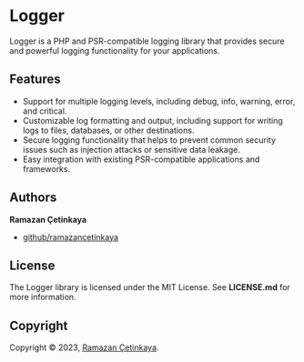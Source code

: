 # Logger

Logger is a PHP and PSR-compatible logging library that provides secure and powerful logging functionality for your applications.

## Features
  * Support for multiple logging levels, including debug, info, warning, error, and critical.
  * Customizable log formatting and output, including support for writing logs to files, databases, or other destinations.
  * Secure logging functionality that helps to prevent common security issues such as injection attacks or sensitive data leakage.
  * Easy integration with existing PSR-compatible applications and frameworks.

## Authors

**Ramazan Çetinkaya**

- [github/ramazancetinkaya](https://github.com/ramazancetinkaya)

## License
The Logger library is licensed under the MIT License. See **LICENSE.md** for more information.

## Copyright

Copyright © 2023, [Ramazan Çetinkaya](https://github.com/ramazancetinkaya).
